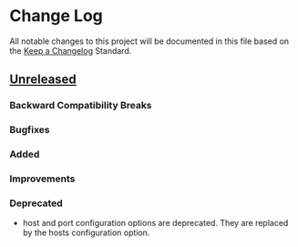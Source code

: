 # Change Log
All notable changes to this project will be documented in this file based on the
[Keep a Changelog](http://keepachangelog.com/) Standard.


## [Unreleased](https://github.com/elastic/libbeat/compare/1.0.0-beta3...HEAD)

### Backward Compatibility Breaks

### Bugfixes

### Added

### Improvements

### Deprecated

 * host and port configuration options are deprecated. They are replaced by the hosts
 configuration option.
